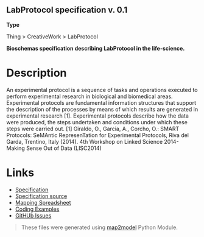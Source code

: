 ## LabProtocol specification v. 0.1 

**Type**

Thing > CreativeWork > LabProtocol

**Bioschemas specification describing LabProtocol in the life-science.**

# Description
An experimental protocol is a sequence of tasks and operations executed to perform experimental research in biological and biomedical areas.
Experimental protocols are fundamental information structures that support the description of the processes by means of which results are generated in experimental research [1]. Experimental protocols describe how the data were produced, the steps undertaken and conditions under which these steps were carried out.
[1]  Giraldo, O., Garcia, A., Corcho, O.: SMART Protocols: SeMAntic RepresenTation for Experimental Protocols, Riva del Garda, Trentino, Italy (2014). 4th Workshop on Linked Science 2014- Making Sense Out of Data (LISC2014)

# Links
- [Specification](http://bioschemas.org/bsc_specs/LabProtocol/specification/)
- [Specification source](specification.html)
- [Mapping Spreadsheet](https://docs.google.com/spreadsheets/d/1julB0P6kjXK_mL2dU8EDU9zMxIMah0_dYYeGt2Spllo/edit?usp=drivesdk)
- [Coding Examples](https://github.com/BioSchemas/specifications/tree/master/LabProtocol/examples)
- [GitHUb Issues](https://github.com/BioSchemas/bioschemas/labels/type%3A%20LabProtocol)
> These files were generated using [map2model](https://github.com/BioSchemas/map2model) Python Module.
